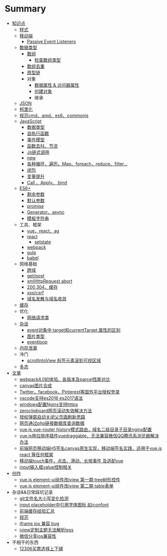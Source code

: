 # Summary

* [知识点](README.md)
  * [样式](yang-shi.md)
  * [移动端](yi-dong-duan.md)
    * [Passive Event Listeners](yi-dong-duan/passive-event-listeners.md)
  * [数据类型](shu-ju-lei-xing.md)
    * [数组](shu-ju-lei-xing/shu-zu.md)
      * [检查数组类型](shu-ju-lei-xing/shu-zu/jian-cha-shu-zu-lei-xing.md)
    * [数组去重](shu-ju-lei-xing/shu-zu-qu-zhong.md)
    * [原型链](shu-ju-lei-xing/yuan-xing-lian.md)
    * 对象
      * [数据属性 & 访问器属性](shu-ju-lei-xing/shu-ju-shu-xing-and-fang-wen-qi-shu-xing.md)
      * [创建对象](shu-ju-lei-xing/chuang-jian-dui-xiang.md)
      * 继承
  * [JSON](json.md)
  * [柯里化](ke-li-hua.md)
  * [规范cmd、amd、es6、commonjs](gui-fan-cmd-amd-es6-commonjs.md)
  * [JavaScript](javascript.md)
    * [数据类型](javascript/shu-ju-lei-xing.md)
    * [自执行函数](javascript/zi-zhi-xing-han-shu.md)
    * [事件模型](javascript/shi-jian-mo-xing.md)
    * [函数去抖、节流](javascript/han-shu-qu-dou-3001-jie-liu.md)
    * [Js链式调用](javascript/jslian-shi-diao-yong.md)
    * [new](javascript/new.md)
    * [各种循环、遍历、Map、foreach，reduce、filter...](javascript/ge-zhong-xun-huan-3001-bian-li-3001-map-foreach-reduce-filter.md)
    * [闭包](javascript/bi-bao.md)
    * [变量提升](javascript/bian-liang-ti-sheng.md)
    * [Call 、Apply、 bind](javascript/call-apply-bind.md)
  * [ES6+](es6+.md)
    * [剩余参数](es6+/sheng-yu-can-shu.md)
    * [默认参数](es6+/mo-ren-can-shu.md)
    * [promise](es6+/promise.md)
    * [Generator、async](es6+/generatorasync.md)
    * [模板字符串](es6+/mo-ban-zi-fu-chuan.md)
  * 工具、框架
    * [vue、react、ag](shuang-xiang-bang-ding-yuan-li.md)
    * [react](react.md)
      * [setstate](react/setstate.md)
    * [webpack](webpack.md)
    * [gulp](gulp.md)
    * [babel](babel.md)
  * 网络基础
    * [跨域](kua-yu.md)
    * [get/post](getpost.md)
    * [xmlHttpRequest abort](xmlhttprequest-abort.md)
    * [200,304，缓存](200304ff0c-huan-cun.md)
    * [xss/csrf](xsscsrf.md)
    * [域名发散与域名收敛](yu-ming-fa-san-yu-yu-ming-shou-lian.md)
  * [缓存](huan-cun.md)
  * 优化
    * [网络请求类](wang-luo-lei-xing.md)
  * [杂谈](za-tan.md)
    * [event对象中 target和currentTarget 属性的区别](eventdui-xiang-zhong-target-he-currenttarget-shu-xing-de-qu-bie.md)
    * [图片类型](tu-pian-lei-xing.md)
    * [eventloop](eventloop.md)
  * [内存泄漏](nei-cun-xie-lou.md)
  * 冷门
    * [scrollIntoView 标签元素滚到可视区域](scrollintoview-biao-qian-yuan-su-gun-dao-ke-shi-qu-yu.md)
  * [多态](duo-tai.md)
* [文章](wen-zhang.md)
  * [webpack4.0初体验、各版本及parcel性能对比](wen-zhang/webpack40chu-ti-yan-3001-ge-ban-ben-ji-parcel-xing-neng-dui-bi.md)
  * [canvas图片合成](wen-zhang/canvastu-pian-he-cheng.md)
  * [Twitter，facebook，Pinterest等国外平台授权登录](twitterfacebookpinterestdeng-guo-wai-ping-tai-shou-quan-deng-lu.md)
  * [vscode支持es2016 es2017语法](vscodezhi-chi-es2016-es2017-yu-fa.md)
  * [windows配置Nginx支持https](windowspei-zhi-nginx-zhi-chi-https.md)
  * [zeroclipboard网页滚动失效解决方法](zeroclipboardwang-ye-gun-dong-shi-xiao-jie-jue-fang-fa.md)
  * [授权弹窗自动关闭父页面刷新思路](shou-quan-dan-chuang-zi-dong-guan-bi-fu-ye-mian-shua-xin-si-lu.md)
  * [网页通过php链接数据库查询数据](wang-ye-tong-guo-php-lian-jie-shu-ju-ku-cha-xun-shu-ju.md)
  * [vue.js vue-router history模式路由，域名二级目录子目录nginx配置](wen-zhang/vuejs-vue-router-historymo-shi-lu-you-ff0c-yu-ming-er-ji-mu-lu-zi-mu-lu-nginx-pei-zhi.md)
  * [vue.js拖拉排序插件vuedraggable，无法兼容微信QQ腾讯系浏览器解决办法](wen-zhang/vuejstuo-la-pai-xu-cha-jian-vuedraggable-ff0c-wu-fa-jian-rong-wei-xin-qq-teng-xun-xi-liu-lan-qi-jie-jue-ban-fa.md)
  * [前端网页移动端H5签名canvas原生实现，移动端签名实践，适用于vue.js react 等任何框架](wen-zhang/qian-duan-wang-ye-yi-dong-duan-h5-qian-ming-canvas-yuan-sheng-shi-xian-ff0c-yi-dong-duan-qian-ming-shi-jian-ff0c-shi-yong-yu-vue-js-react-deng-ren-he-kuang-jia.md)
  * [移动端touch事件，点击、滑动、长按事件  及适配vue](wen-zhang/yi-dong-duan-touch-shi-jian-ff0c-dian-ji-3001-hua-dong-3001-chang-an-shi-jian-ji-shi-pei-vue.md)
  * [input输入框value控制相关](wen-zhang/inputshu-ru-kuang-value-kong-zhi-xiang-guan.md)
* [创作](chuang-zuo.md)
  * [vue.js element-ui组件改iview 第一期 tree树形控件](chuang-zuo/vue-element-ui-tree-shu-xing-kong-jian-gai-iview.md)
  * [vue.js element-ui组件改iview  第二期  table表单](chuang-zuo/vuejs-element-uizu-jian-gai-iview-di-er-qi-table-biao-dan.md)
* 杂谈&&日常踩坑记录
  * [git文件名大小写变化检测](gitwen-jian-ming-da-xiao-xie-xiu-gai-mo-ren-bu-jian-ce.md)
  * [input placeholder中引用字体图标 如iconfont](input-placeholderzhong-yin-yong-zi-ti-tu-biao-ru-iconfont.md)
  * [前端缓存经验汇总](wu-ti.md)
  * [规范](gui-fan.md)
  * [iframe ios 兼容 bug](iframe-ios-jian-rong-bug.md)
  * [iview定制主题无法解析less](iviewding-zhi-zhu-ti-wu-fa-jie-xi-less.md)
  * [微信分享ios兼容性](wei-xin-fen-xiang-ios-jian-rong-xing.md)
* 不相干的东西
  * [12306买票选择上下铺](12306mai-piao-xuan-ze-shang-xia-pu.md)

